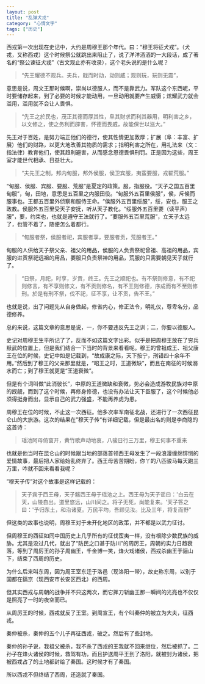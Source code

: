 ```yaml
---
layout: post
title: "乱弹犬戎"
category: "心情文字"
tags: ["历史"]
---
```


西戎第一次出现在史记中，大约是周穆王那个年代。曰：“穆王将征犬戎”。（犬戎，又称西戎）这个时候祭公就跳出来阻止了，说了洋洋洒洒的一大段话，成了著名的“祭公谏征犬戎”（古文观止亦有收录），这个老头说的是什么呢？

>“先王耀德不观兵。夫兵，戢而时动，动则威；观则玩，玩则无震”，

意思是说，周文王那时候啊，崇尚以德服人，而不是靠武力。军队这个东西呢，平时要储存起来，到了必要的时候才能动用，一旦动用就要产生威慑；炫耀武力就会滥用，滥用就不会让人畏惧。

>“先王之於民也，茂正其德而厚其性，阜其财求而利其器用，明利害之乡，以文修之，使之务利而辟害，怀德而畏威，故能保世以滋大。”

先王对于百姓，是努力端正他们的德行，使其性情更加敦厚；扩展（阜：丰富、扩展）他们的财路，以更大地改善其物质的需求；指明利害之所在，用礼法来（文：指法律）教育他们，使其趋利避害，从而感念恩德畏惧刑罚。正是因为这些，周王室才能世代相承、日益壮大。


>“夫先王之制，邦内甸服，邦外侯服，侯卫宾服，夷蛮要服，戎翟荒服。”

“甸服、侯服、宾服、要服、荒服”是夏定的政策。服，指服役。“天子之国五百里甸服”，甸，田地，意思是五百里之内服田役。“甸服外五百里侯服”，侯，斥候而服事也。王都五百里外侦察和服侍王命。“侯服外五百里绥服”，绥，安也，服王之政教。侯服外五百里受天子安抚，听从天子教化。“绥服外五百里要（读平声）服”，要，约束也，也就是遵守王法就行了。“要服外五百里荒服”，立天子太远了，也管不着了，随便怎么着都行。

>“甸服者祭，侯服者祀，宾服者享，要服者贡，荒服者王。”

甸服的人供给天子祭父亲、祖父的用品，侯服的人负责祭祀曾祖、高祖的用品，宾服的进贡祭祀远祖的用品，要服只负责祭神的用品，荒服的只需要朝见天子就行了。
 
>“日祭，月祀，时享，岁贡，终王。先王之顺祀也。有不祭则修意，有不祀则修言，有不享则修文，有不贡则修名，有不王则修德，序成而有不至则修刑。於是有刑不祭，伐不祀，征不享，让不贡，告不王。”

也就是说，出了问题先从自身做起，修省内心，修正法令，明礼仪，尊卑名分，品德修养。

总的来说，这篇文章的意思是说，一，你不要违反先王之训；二，你要以德服人。

史记对周穆王生平所记了了，反而不如这篇文字出彩。似乎是把周穆王放在了穷兵黩武的位置上，但是我们结合一下当时的背景来看看呢。穆王的曾祖成王、祖父康王在位的时候，史记中如是记载到，“故成康之际，天下按宁，刑错四十余年不用。”然后到了穆王的父亲那里就是，“昭王之时，王道微缺”，而且在南征的时候溺水而亡；到了穆王就更是“王道衰微”。

但是有个词叫做“此消彼长”，中原的王道微缺和衰微，势必会造成游牧民族对中原的觊觎，而到了这个时候，再修身修德，也没有办法让天下臣服了，这个时候他必须得挺身而出，显示自己的武力强盛，不能再养虎为患。

周穆王在位的时候，不止这一次西征。他多次率军南征北战，还进行了一次西征昆仑山的大旅游。这次的结果在”穆天子传“有详细记载，但是最出名的则是李商隐的这首诗：

>瑶池阿母倚窗开，黄竹歌声动地哀，八骏日行三万里，穆王何事不重来

也就是他当时在昆仑山的时候跟当地的部落首领西王母发生了一段浪漫缠绵悱恻的爱情故事，最后把人家给始乱终弃了。西王母苦苦期盼，你丫的八匹骏马每天跑三万里，咋就不回来看看我呢？

”穆天子传”对这个故事是这样记载的：

>天子宾于西王母，天子觞西王母于瑶池之上。西王母为天子谣曰：'白云在天，山陵自出。道里悠远，山川间之。将子无死，尚能复来。'天子答之曰：'予归东土，和治诸夏。万民平均，吾顾见汝。比及三年，将复而野”

但这类的故事也说明，周穆王对于未开化地区的政策，并不都是以武力征讨。

但周穆王的西征如同中国历史上几乎所有的征伐蛮夷一样，没有根除少数民族的威胁。尤其是没过几代，就出了“防民之口甚于防川”的周厉王，周朝的实力日趋衰落，等到了周厉王的孙子周幽王，千金博一笑，烽火戏诸侯，西戎杀幽王于骊山下，结束了西周的历史。

为什么后来叫东周，因为周王室东迁于洛邑（现洛阳一带），故史称东周，以别于国都在鎬京（现西安市长安区西北）的西周。

但其实西戎与周朝的战争并不只这两次，而它挥刀斩幽王那一瞬间的光亮也不仅仅是照亮了一时的夜空而已。

从周厉王的时候，西戎就反了王室。到周宣王，有个叫秦仲的被立为大夫，征西戎。

秦仲被杀，秦仲的五个儿子再征西戎，破之。然后有了些封地。

秦仲的孙子说，我祖父被杀，我不杀了西戎的王我就不回来继位，然后被抓了。二孙子在烽火诸侯的时候，救驾有功，而且护送周平王到了洛阳，就被封为诸侯，把被西戎占了的土地都封给了秦国。这时候才有了秦国。

所以西戎不但终结了西周，还造就了秦国。